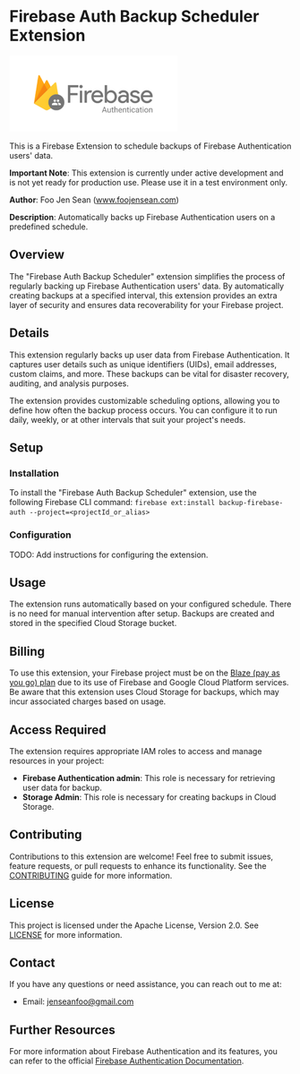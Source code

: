 # Firebase Auth Backup Scheduler Extension
![Logo of Firebase Authentication](firebase_auth.png "Firebase Auth")

This is a Firebase Extension to schedule backups of Firebase Authentication users' data.

**Important Note**: This extension is currently under active development and is not yet ready for production use. Please use it in a test environment only.

**Author**: Foo Jen Sean (www.foojensean.com)

**Description**: Automatically backs up Firebase Authentication users on a predefined schedule.

## Overview
The "Firebase Auth Backup Scheduler" extension simplifies the process of regularly backing up Firebase Authentication users' data. By automatically creating backups at a specified interval, this extension provides an extra layer of security and ensures data recoverability for your Firebase project.

## Details
This extension regularly backs up user data from Firebase Authentication. It captures user details such as unique identifiers (UIDs), email addresses, custom claims, and more. These backups can be vital for disaster recovery, auditing, and analysis purposes.

The extension provides customizable scheduling options, allowing you to define how often the backup process occurs. You can configure it to run daily, weekly, or at other intervals that suit your project's needs.

## Setup

### Installation
To install the "Firebase Auth Backup Scheduler" extension, use the following Firebase CLI command:
```firebase ext:install backup-firebase-auth --project=<projectId_or_alias>```

### Configuration
TODO: Add instructions for configuring the extension.

## Usage
The extension runs automatically based on your configured schedule. There is no need for manual intervention after setup. Backups are created and stored in the specified Cloud Storage bucket.

## Billing
To use this extension, your Firebase project must be on the [Blaze (pay as you go) plan](https://firebase.google.com/pricing) due to its use of Firebase and Google Cloud Platform services. Be aware that this extension uses Cloud Storage for backups, which may incur associated charges based on usage.

## Access Required
The extension requires appropriate IAM roles to access and manage resources in your project:

- **Firebase Authentication admin**: This role is necessary for retrieving user data for backup.
- **Storage Admin**: This role is necessary for creating backups in Cloud Storage.

## Contributing
Contributions to this extension are welcome! Feel free to submit issues, feature requests, or pull requests to enhance its functionality. See the [CONTRIBUTING](CONTRIBUTING.md) guide for more information.

## License
This project is licensed under the Apache License, Version 2.0. See [LICENSE](LICENSE) for more information.

## Contact
If you have any questions or need assistance, you can reach out to me at:
- Email: jenseanfoo@gmail.com

## Further Resources
For more information about Firebase Authentication and its features, you can refer to the official [Firebase Authentication Documentation](https://firebase.google.com/docs/auth).
